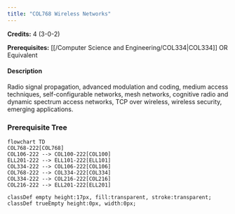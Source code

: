 ```yaml
---
title: "COL768 Wireless Networks"
---
```

**Credits:** 4 (3-0-2)

**Prerequisites:** [[/Computer Science and Engineering/COL334|COL334]] OR Equivalent

#### Description
Radio signal propagation, advanced modulation and coding, medium access techniques, self-configurable networks, mesh networks, cognitive radio and dynamic spectrum access networks, TCP over wireless, wireless security, emerging applications.

### Prerequisite Tree

```mermaid
flowchart TD
COL768-222[COL768]
COL106-222 --> COL100-222[COL100]
ELL201-222 --> ELL101-222[ELL101]
COL334-222 --> COL106-222[COL106]
COL768-222 --> COL334-222[COL334]
COL334-222 --> COL216-222[COL216]
COL216-222 --> ELL201-222[ELL201]

classDef empty height:17px, fill:transparent, stroke:transparent;
classDef trueEmpty height:0px, width:0px;
```